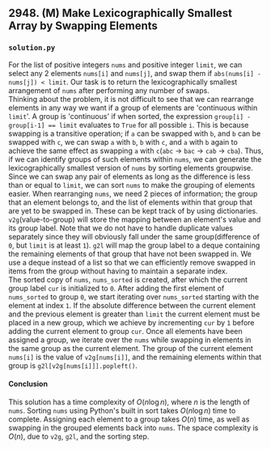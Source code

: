 ## 2948. (M) Make Lexicographically Smallest Array by Swapping Elements

### `solution.py`
For the list of positive integers `nums` and positive integer `limit`, we can select any 2 elements `nums[i]` and `nums[j]`, and swap them if `abs(nums[i] - nums[j]) < limit`. Our task is to return the lexicographically smallest arrangement of `nums` after performing any number of swaps.  
Thinking about the problem, it is not difficult to see that we can rearrange elements in any way we want if a group of elements are 'continuous within `limit`'. A group is 'continuous' if when sorted, the expression `group[i] - group[i-1] == limit` evaluates to `True` for all possible `i`. This is because swapping is a transitive operation; if `a` can be swapped with `b`, and `b` can be swapped with `c`, we can swap `a` with `b`, `b` with `c`, and `a` with `b` again to achieve the same effect as swapping `a` with `c`(`abc` -> `bac` -> `cab` -> `cba`). Thus, if we can identify groups of such elements within `nums`, we can generate the lexicographically smallest version of `nums` by sorting elements groupwise.  
Since we can swap any pair of elements as long as the difference is less than or equal to `limit`, we can sort `nums` to make the grouping of elements easier. When rearranging `nums`, we need 2 pieces of information; the group that an element belongs to, and the list of elements within that group that are yet to be swapped in. These can be kept track of by using dictionaries. `v2g`(value-to-group) will store the mapping between an element's value and its group label. Note that we do not have to handle duplicate values separately since they will obviously fall under the same group(difference of `0`, but `limit` is at least `1`). `g2l` will map the group label to a deque containing the remaining elements of that group that have not been swapped in. We use a deque instead of a list so that we can efficiently remove swapped in items from the group without having to maintain a separate index.  
The sorted copy of `nums`, `nums_sorted` is created, after which the current group label `cur` is initialized to `0`. After adding the first element of `nums_sorted` to group `0`, we start iterating over `nums_sorted` starting with the element at index `1`. If the absolute difference between the current element and the previous element is greater than `limit` the current element must be placed in a new group, which we achieve by incrementing `cur` by `1` before adding the current element to group `cur`. Once all elements have been assigned a group, we iterate over the `nums` while swapping in elements in the same group as the current element. The group of the current element `nums[i]` is the value of `v2g[nums[i]]`, and the remaining elements within that group is `g2l[v2g[nums[i]]].popleft()`.  

#### Conclusion
This solution has a time complexity of $O(n\log n)$, where $n$ is the length of `nums`. Sorting `nums` using Python's built in sort takes $O(n\log n)$ time to complete. Assigning each element to a group takes $O(n)$ time, as well as swapping in the grouped elements back into `nums`. The space complexity is $O(n)$, due to `v2g`, `g2l`, and the sorting step.  
  

